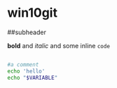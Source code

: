 # win10git

##subheader

**bold** and *italic* and some inline `code`

```bash

#a comment
echo 'hello'
echo "$VARIABLE"
```
